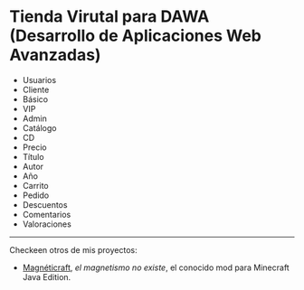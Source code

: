 # Tienda Virutal para DAWA (Desarrollo de Aplicaciones Web Avanzadas)


- Usuarios
 - Cliente
  - Básico
  - VIP
 - Admin
- Catálogo
 - CD
  - Precio
  - Título
  - Autor
  - Año
- Carrito
- Pedido
- Descuentos
- Comentarios
- Valoraciones 

----

Checkeen otros de mis proyectos:

- [Magnéticraft](https://github.com/Magneticraft-Team/Magneticraft), _el magnetismo no existe_, el conocido mod para Minecraft Java Edition. 
